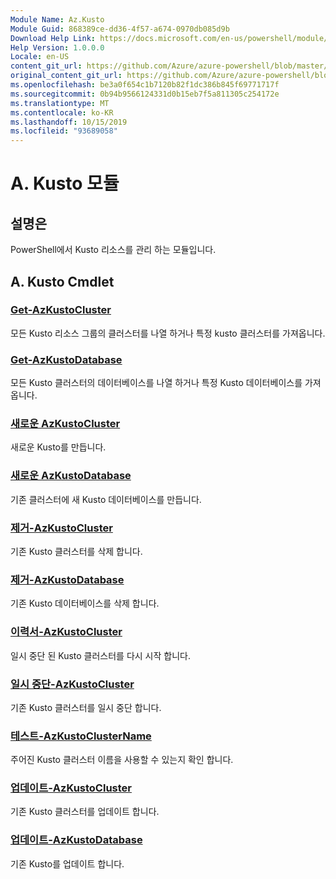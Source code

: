 ```yaml
---
Module Name: Az.Kusto
Module Guid: 868389ce-dd36-4f57-a674-0970db085d9b
Download Help Link: https://docs.microsoft.com/en-us/powershell/module/az.kusto
Help Version: 1.0.0.0
Locale: en-US
content_git_url: https://github.com/Azure/azure-powershell/blob/master/src/Kusto/Kusto/help/Az.Kusto.md
original_content_git_url: https://github.com/Azure/azure-powershell/blob/master/src/Kusto/Kusto/help/Az.Kusto.md
ms.openlocfilehash: be3a0f654c1b7120b82f1dc386b845f69771717f
ms.sourcegitcommit: 0b94b9566124331d0b15eb7f5a811305c254172e
ms.translationtype: MT
ms.contentlocale: ko-KR
ms.lasthandoff: 10/15/2019
ms.locfileid: "93689058"
---
```

# A. Kusto 모듈
## 설명은
PowerShell에서 Kusto 리소스를 관리 하는 모듈입니다.

## A. Kusto Cmdlet
### [Get-AzKustoCluster](Get-AzKustoCluster.md)
모든 Kusto 리소스 그룹의 클러스터를 나열 하거나 특정 kusto 클러스터를 가져옵니다.

### [Get-AzKustoDatabase](Get-AzKustoDatabase.md)
모든 Kusto 클러스터의 데이터베이스를 나열 하거나 특정 Kusto 데이터베이스를 가져옵니다.

### [새로운 AzKustoCluster](New-AzKustoCluster.md)
새로운 Kusto를 만듭니다.

### [새로운 AzKustoDatabase](New-AzKustoDatabase.md)
기존 클러스터에 새 Kusto 데이터베이스를 만듭니다.

### [제거-AzKustoCluster](Remove-AzKustoCluster.md)
기존 Kusto 클러스터를 삭제 합니다.

### [제거-AzKustoDatabase](Remove-AzKustoDatabase.md)
기존 Kusto 데이터베이스를 삭제 합니다.

### [이력서-AzKustoCluster](Resume-AzKustoCluster.md)
일시 중단 된 Kusto 클러스터를 다시 시작 합니다.

### [일시 중단-AzKustoCluster](Suspend-AzKustoCluster.md)
기존 Kusto 클러스터를 일시 중단 합니다.

### [테스트-AzKustoClusterName](Test-AzKustoClusterName.md)
주어진 Kusto 클러스터 이름을 사용할 수 있는지 확인 합니다.

### [업데이트-AzKustoCluster](Update-AzKustoCluster.md)
기존 Kusto 클러스터를 업데이트 합니다.

### [업데이트-AzKustoDatabase](Update-AzKustoDatabase.md)
기존 Kusto를 업데이트 합니다.

